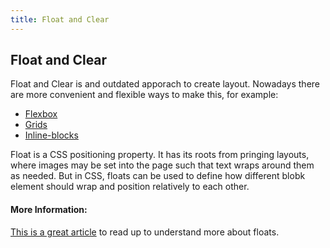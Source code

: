 ```yaml
---
title: Float and Clear
---
```

## Float and Clear

Float and Clear is and outdated apporach to create layout. Nowadays there are more convenient and flexible ways to make this, for example:
* <a href='https://guide.freecodecamp.org/css/layout/flexbox/' target='_blank'>Flexbox</a>
* <a href='https://guide.freecodecamp.org/css/layout/grid-layout/' target='_blank'>Grids</a>
* <a href='https://guide.freecodecamp.org/css/layout/inline-block/' target='_blank'>Inline-blocks</a>

Float is a CSS positioning property. It has its roots from pringing layouts, where images may be set into the page such that text wraps around them as needed. But in CSS, floats can be used to define how different blobk element should wrap and position relatively to each other.
<!-- The article goes here, in GitHub-flavored Markdown. Feel free to add YouTube videos, images, and CodePen/JSBin embeds  -->

#### More Information:
<!-- Please add any articles you think might be helpful to read before writing the article -->
<a href='https://css-tricks.com/all-about-floats/' target='_blank' rel='nofollow'>This is a great article</a> to read up to understand more about floats.

